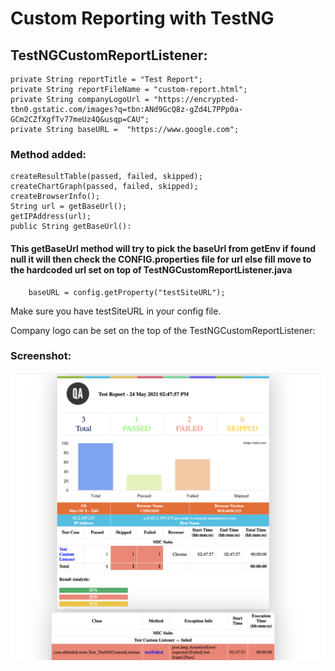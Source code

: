 
# Custom Reporting with TestNG

## TestNGCustomReportListener:
    private String reportTitle = "Test Report";
    private String reportFileName = "custom-report.html";
    private String companyLogoUrl = "https://encrypted-tbn0.gstatic.com/images?q=tbn:ANd9GcQ8z-gZd4L7PPp0a-GCm2CZfXgfTv77meUz4Q&usqp=CAU";
    private String baseURL =  "https://www.google.com";


### Method added:
	createResultTable(passed, failed, skipped);
	createChartGraph(passed, failed, skipped);
	createBrowserInfo();
	String url = getBaseUrl();
	getIPAddress(url);
	public String getBaseUrl():
#### This getBaseUrl method will try to pick the baseUrl from getEnv if found null it will then check the CONFIG.properties file for url else fill move to the hardcoded url set on top of TestNGCustomReportListener.java
		
		
		baseURL = config.getProperty("testSiteURL");
Make sure you have testSiteURL in your config file.

Company logo can be set on the top of the TestNGCustomReportListener:

### Screenshot:
<p><img src='https://github.com/abhishekdh/TestNGCustomReportListener/blob/master/doc/image/screenshot.png'></p>
